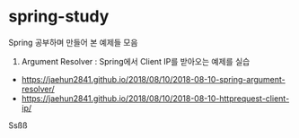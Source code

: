 # spring-study
Spring 공부하며 만들어 본 예제들 모음

1. Argument Resolver : Spring에서 Client IP를 받아오는 예제를 실습
  - https://jaehun2841.github.io/2018/08/10/2018-08-10-spring-argument-resolver/
  - https://jaehun2841.github.io/2018/08/10/2018-08-10-httprequest-client-ip/

Ssßß
